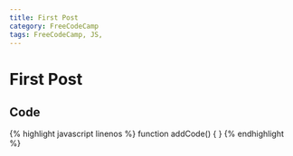 ```yaml
---
title: First Post
category: FreeCodeCamp
tags: FreeCodeCamp, JS,
---
```


First Post
==========

Code
-----

{% highlight javascript linenos %}
function addCode() {
}
{% endhighlight %}
